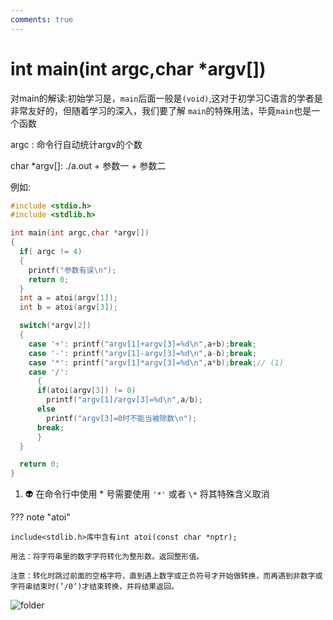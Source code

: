 ```yaml
---
comments: true
---
```

# int main(int argc,char *argv[])

对main的解读:初始学习是，`main`后面一般是`(void)`,这对于初学习C语言的学者是非常友好的，但随着学习的深入，我们要了解
`main`的特殊用法，毕竟`main`也是一个函数

argc : 命令行自动统计argv的个数

char *argv[]:  ./a.out + 参数一 + 参数二

例如:

```c
#include <stdio.h>
#include <stdlib.h>

int main(int argc,char *argv[])
{
  if( argc != 4)
  {
    printf("参数有误\n");
    return 0;
  }
  int a = atoi(argv[1]);
  int b = atoi(argv[3]);

  switch(*argv[2])
  {
    case '+': printf("argv[1]+argv[3]=%d\n",a+b);break;
    case '-': printf("argv[1]-argv[3]=%d\n",a-b);break;
    case '*': printf("argv[1]*argv[3]=%d\n",a*b);break;// (1)
    case '/': 
      {
      if(atoi(argv[3]) != 0) 
        printf("argv[1]/argv[3]=%d\n",a/b);
      else 
        printf("argv[3]=0时不能当被除数\n");
      break;
      }
  }

  return 0;
}
```

1. :alien: 在命令行中使用 * 号需要使用 `'*'` 或者 `\*` 将其特殊含义取消

??? note "atoi"
    
    include<stdlib.h>库中含有int atoi(const char *nptr);

    用法：将字符串里的数字字符转化为整形数。返回整形值。

    注意：转化时跳过前面的空格字符，直到遇上数字或正负符号才开始做转换，而再遇到非数字或字符串结束时(’/0’)才结束转换，并将结果返回。

    
![folder](https://pic.imgdb.cn/item/6513da40c458853aef39033a/folder.png)




